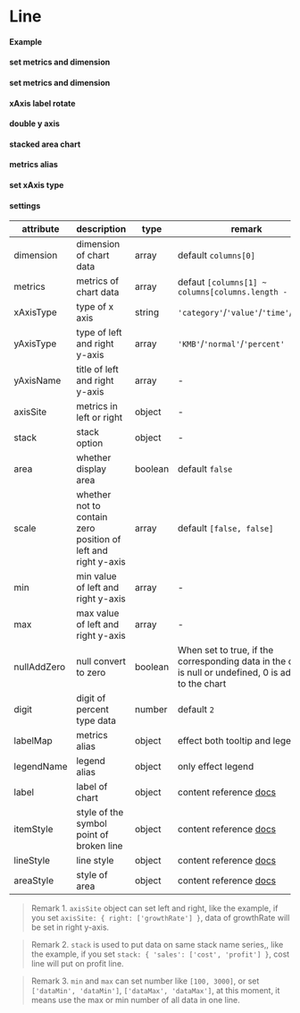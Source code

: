 # Line

#### Example

<vuep template="#simple-line"></vuep>

<script v-pre type="text/x-template" id="simple-line">
<template>
  <ve-line :data="chartData"></ve-line>
</template>

<script>
  export default {
    data () {
      return {
        chartData: {
          columns: ['date', 'cost', 'profit', 'growthRate', 'people'],
          rows: [
            { 'cost': 1523, 'date': '01/01', 'profit': 1523, 'growthRate': 0.12, 'people': 100 },
            { 'cost': 1223, 'date': '01/02', 'profit': 1523, 'growthRate': 0.345, 'people': 100 },
            { 'cost': 2123, 'date': '01/03', 'profit': 1523, 'growthRate': 0.7, 'people': 100 },
            { 'cost': 4123, 'date': '01/04', 'profit': 1523, 'growthRate': 0.31, 'people': 100 },
            { 'cost': 3123, 'date': '01/05', 'profit': 1523, 'growthRate': 0.12, 'people': 100 },
            { 'cost': 7123, 'date': '01/06', 'profit': 1523, 'growthRate': 0.65, 'people': 100 }
          ]
        }
      }
    }
  }
</script>
</script>

#### set metrics and dimension

<vuep template="#set-metrics-dimension"></vuep>

<script v-pre type="text/x-template" id="set-metrics-dimension">
<template>
  <ve-line :data="chartData" :settings="chartSettings"></ve-line>
</template>

<script>
  export default {
    data () {
      this.chartSettings = {
        metrics: ['cost', 'profit'],
        dimension: ['date']
      }
      return {
        chartData: {
          columns: ['date', 'cost', 'profit', 'growthRate', 'people'],
          rows: [
            { 'cost': 1523, 'date': '01/01', 'profit': 1523, 'growthRate': 0.12, 'people': 100 },
            { 'cost': 1223, 'date': '01/02', 'profit': 1523, 'growthRate': 0.345, 'people': 100 },
            { 'cost': 2123, 'date': '01/03', 'profit': 1523, 'growthRate': 0.7, 'people': 100 },
            { 'cost': 4123, 'date': '01/04', 'profit': 1523, 'growthRate': 0.31, 'people': 100 },
            { 'cost': 3123, 'date': '01/05', 'profit': 1523, 'growthRate': 0.12, 'people': 100 },
            { 'cost': 7123, 'date': '01/06', 'profit': 1523, 'growthRate': 0.65, 'people': 100 }
          ]
        }
      }
    }
  }
</script>
</script>

#### set metrics and dimension

<vuep template="#set-metrics-dimension"></vuep>

<script v-pre type="text/x-template" id="set-metrics-dimension">
<template>
  <ve-line :data="chartData" :settings="chartSettings"></ve-line>
</template>

<script>
  export default {
    data () {
      this.chartSettings = {
        metrics: ['cost', 'profit'],
        dimension: ['date']
      }
      return {
        chartData: {
          columns: ['date', 'cost', 'profit', 'growthRate', 'people'],
          rows: [
            { 'cost': 1523, 'date': '01/01', 'profit': 1523, 'growthRate': 0.12, 'people': 100 },
            { 'cost': 1223, 'date': '01/02', 'profit': 1523, 'growthRate': 0.345, 'people': 100 },
            { 'cost': 2123, 'date': '01/03', 'profit': 1523, 'growthRate': 0.7, 'people': 100 },
            { 'cost': 4123, 'date': '01/04', 'profit': 1523, 'growthRate': 0.31, 'people': 100 },
            { 'cost': 3123, 'date': '01/05', 'profit': 1523, 'growthRate': 0.12, 'people': 100 },
            { 'cost': 7123, 'date': '01/06', 'profit': 1523, 'growthRate': 0.65, 'people': 100 }
          ]
        }
      }
    }
  }
</script>
</script>

#### xAxis label rotate

<vuep template="#show-all-xaxis"></vuep>

<script v-pre type="text/x-template" id="show-all-xaxis">
<template>
  <ve-line :data="chartData" :extend="extend"></ve-line>
</template>

<script>
  export default {
    data: function () {
      this.extend = {
        'xAxis.0.axisLabel.rotate': 45
      }
      return {
        chartData: {
          columns: ['date', 'PV', 'order', 'orderRate'],
          rows: [
            { 'date': '1/1', 'PV': 1393, 'order': 1093, 'orderRate': 0.32 },
            { 'date': '1/2', 'PV': 3530, 'order': 3230, 'orderRate': 0.26 },
            { 'date': '1/3', 'PV': 2923, 'order': 2623, 'orderRate': 0.76 },
            { 'date': '1/4', 'PV': 1723, 'order': 1423, 'orderRate': 0.49 },
            { 'date': '1/5', 'PV': 3792, 'order': 3492, 'orderRate': 0.323 },
            { 'date': '1/6', 'PV': 4593, 'order': 4293, 'orderRate': 0.78 },
            { 'date': '1/7', 'PV': 1393, 'order': 1093, 'orderRate': 0.32 },
            { 'date': '1/8', 'PV': 3530, 'order': 3230, 'orderRate': 0.26 },
            { 'date': '1/9', 'PV': 2923, 'order': 2623, 'orderRate': 0.76 },
            { 'date': '1/10', 'PV': 1723, 'order': 1423, 'orderRate': 0.49 },
            { 'date': '1/11', 'PV': 3792, 'order': 3492, 'orderRate': 0.323 },
            { 'date': '1/12', 'PV': 4593, 'order': 4293, 'orderRate': 0.78 }
          ]
        }
      }
    }
  }
</script>
</script>

#### double y axis


<vuep template="#set-double-y-axis"></vuep>

<script v-pre type="text/x-template" id="set-double-y-axis">
<template>
  <ve-line :data="chartData" :settings="chartSettings"></ve-line>
</template>

<script>
  export default {
    data () {
      this.chartSettings = {
        axisSite: { right: ['growthRate'] },
        yAxisType: ['KMB', 'percent'],
        yAxisName: ['number', 'rate']
      }
      return {
        chartData: {
          columns: ['date', 'cost', 'profit', 'growthRate', 'people'],
          rows: [
            { 'date': '01/01', 'cost': 1523, 'profit': 1523, 'growthRate': 0.12, 'people': 100 },
            { 'date': '01/02', 'cost': 1223, 'profit': 1523, 'growthRate': 0.345, 'people': 100 },
            { 'date': '01/03', 'cost': 2123, 'profit': 1523, 'growthRate': 0.7, 'people': 100 },
            { 'date': '01/04', 'cost': 4123, 'profit': 1523, 'growthRate': 0.31, 'people': 100 },
            { 'date': '01/05', 'cost': 3123, 'profit': 1523, 'growthRate': 0.12, 'people': 100 },
            { 'date': '01/06', 'cost': 7123, 'profit': 1523, 'growthRate': 0.65, 'people': 100 }
          ]
        }
      }
    }
  }
</script>
</script>

#### stacked area chart

<vuep template="#stack-area"></vuep>

<script v-pre type="text/x-template" id="stack-area">
<template>
  <ve-line :data="chartData" :settings="chartSettings"></ve-line>
</template>

<script>
  export default {
    data () {
      this.chartSettings = {
        stack: { 'sell': ['cost', 'profit'] },
        area: true
      }
      return {
        chartData: {
          columns: ['date', 'cost', 'profit', 'growthRate', 'people'],
          rows: [
            { 'date': '01/01', 'cost': 1523, 'profit': 1523, 'growthRate': 0.12, 'people': 100 },
            { 'date': '01/02', 'cost': 1223, 'profit': 1523, 'growthRate': 0.345, 'people': 100 },
            { 'date': '01/03', 'cost': 2123, 'profit': 1523, 'growthRate': 0.7, 'people': 100 },
            { 'date': '01/04', 'cost': 4123, 'profit': 1523, 'growthRate': 0.31, 'people': 100 },
            { 'date': '01/05', 'cost': 3123, 'profit': 1523, 'growthRate': 0.12, 'people': 100 },
            { 'date': '01/06', 'cost': 7123, 'profit': 1523, 'growthRate': 0.65, 'people': 100 }
          ]
        }
      }
    }
  }
</script>
</script>

#### metrics alias

<vuep template="#metrics-name-map"></vuep>

<script v-pre type="text/x-template" id="metrics-name-map">
<template>
  <ve-line :data="chartData" :settings="chartSettings"></ve-line>
</template>

<script>
  export default {
    data () {
      this.chartSettings = {
        labelMap: {
          balance: 'b',
          age: 'a'
        }
      }
      return {
        chartData: {
          columns: ['date', 'balance', 'age'],
          rows: [
            { 'date': '01/01', 'balance': 123, 'age': 3 },
            { 'date': '01/02', 'balance': 1223, 'age': 6 },
            { 'date': '01/03', 'balance': 2123, 'age': 9 },
            { 'date': '01/04', 'balance': 4123, 'age': 12 },
            { 'date': '01/05', 'balance': 3123, 'age': 15 },
            { 'date': '01/06', 'balance': 7123, 'age': 20 }
          ]
        }
      }
    }
  }
</script>
</script>


#### set xAxis type

<vuep template="#xAxis-type-value"></vuep>

<script v-pre type="text/x-template" id="xAxis-type-value">
<template>
  <ve-line :data="chartData" :settings="chartSettings"></ve-line>
</template>

<script>
  export default {
    data () {
      this.chartSettings = {
        xAxisType: 'value'
      }
      return {
        chartData: {
          columns: ['num', 'balance'],
          rows: [
            { 'num': 1, 'balance': 123 },
            { 'num': 10, 'balance': 1223 },
            { 'num': 11, 'balance': 2123 },
            { 'num': 100, 'balance': 4123 },
            { 'num': 101, 'balance': 6123 },
            { 'num': 120, 'balance': 7123 }
          ]
        }
      }
    }
  }
</script>
</script>

#### settings

| attribute | description | type | remark |
| --- | --- | --- | --- |
| dimension | dimension of chart data | array | default `columns[0]` |
| metrics | metrics of chart data | array | defaut `[columns[1] ~ columns[columns.length - 1]]` |
| xAxisType | type of x axis | string | `'category'`/`'value'`/`'time'`/`'log'` |
| yAxisType | type of left and right y-axis | array |`'KMB'`/`'normal'`/`'percent'` |
| yAxisName | title of left and right y-axis | array | - |
| axisSite | metrics in left or right | object | - |
| stack | stack option | object | - |
| area | whether display area | boolean | default `false` |
| scale | whether not to contain zero position of left and right y-axis | array | default `[false, false]` |
| min | min value of left and right y-axis | array | - |
| max | max value of left and right y-axis | array | - |
| nullAddZero | null convert to zero | boolean | When set to true, if the corresponding data in the data is null or undefined, 0 is added to the chart|
| digit | digit of percent type data | number | default `2` |
| labelMap | metrics alias | object | effect both tooltip and legend |
| legendName | legend alias | object | only effect legend |
| label | label of chart | object | content reference [docs](https://ecomfe.github.io/echarts-doc/public/en/option.html#series-line.label) |
| itemStyle | style of the symbol point of broken line | object | content reference [docs](http://ecomfe.github.io/echarts-doc/public/en/option.html#series-line.itemStyle) |
| lineStyle | line style | object | content reference [docs](http://ecomfe.github.io/echarts-doc/public/en/option.html#series-line.lineStyle) |
| areaStyle | style of area | object | content reference [docs](http://ecomfe.github.io/echarts-doc/public/en/option.html#series-line.areaStyle) |

> Remark 1. `axisSite` object can set left and right, like the example, if you set `axisSite: { right: ['growthRate'] }`, data of growthRate will be set in right y-axis.

> Remark 2. `stack` is used to put data on same stack name series,, like the example, if you set `stack: { 'sales': ['cost', 'profit'] }`, cost line will put on profit line.

> Remark 3. `min` and `max` can set number like `[100, 3000]`, or set `['dataMin', 'dataMin']`, `['dataMax', 'dataMax']`, at this moment, it means use the max or min number of all data in one line.
